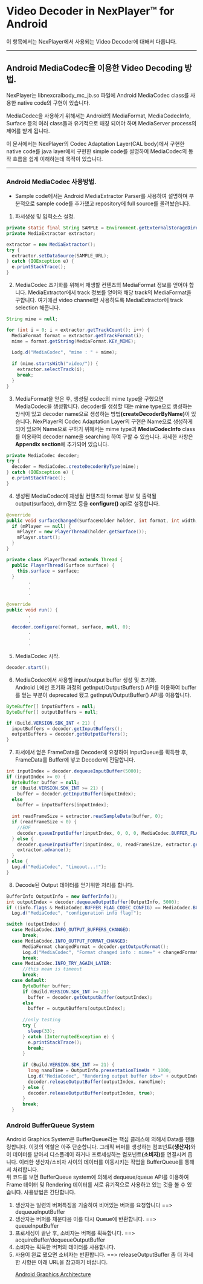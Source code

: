 # Video Decoder in NexPlayer™ for Android
이 항목에서는 NexPlayer에서 사용되는 Video Decoder에 대해서 다룹니다.
<hr />

## Android MediaCodec을 이용한 Video Decoding 방법.
NexPlayer는 libnexcralbody_mc_jb.so 파일에 Android MediaCodec class를 사용한 native code의 구현이 있습니다.

MediaCodec을 사용하기 위해서는 Android의 MediaFormat, MediaCodecInfo, Surface 등의 여러 class들과 유기적으로 매칭 되어야 하며 MediaServer process의 제어를 받게 됩니다.

이 문서에서는 NexPlayer의 Codec Adaptation Layer(CAL body)에서 구현한 native code를 java layer에서 구현한 simple code를 설명하여 MediaCodec의 동작 흐름을 쉽게 이해하는데 목적이 있습니다.
<hr />

### Android MediaCodec 사용방법.
* Sample code에서는 Android MediaExtractor Parser를 사용하여 설명하며 부분적으로 sample code를 추가했고 repository에 full source를 올려놨습니다.
1. 파서생성 및 입력소스 설정.
```java
private static final String SAMPLE = Environment.getExternalStorageDirectory()+"/Download/Sintel_1080p.mp4";
private MediaExtractor extractor;

extractor = new MediaExtractor();
try {
  extractor.setDataSource(SAMPLE_URL);
} catch {IOException e) {
  e.printStackTrace();
}
```
2. MediaCodec 초기화를 위해서 재생할 컨텐츠의 MediaFormat 정보를 얻어야 합니다. MediaExtractor에서 track 정보를 얻어와 해당 track의 MediaFormat을 구합니다. 여기에선 video channel만 사용하도록 MediaExtractor에 track selection 해줍니다.
```java
String mime = null;

for (int i = 0; i < extractor.getTrackCount(); i++) {
  MediaFormat format = extractor.getTrackFormat(i);
  mime = format.getString(MediaFormat.KEY_MIME);
  
  Lodg.d("MediaCodec", "mime : " + mime);
  
  if (mime.startsWith("video/")) {
    extractor.selectTrack(i);
    break;
  }
}
```
3. MediaFormat을 얻은 후, 생성될 codec의 mime type을 구했으면 MediaCodec을 생성합니다. decoder를 생성할 때는 mime type으로 생성하는 방식이 있고 decoder name으로 생성하는 방법<b>(createDecoderByName)</b>이 있습니다. NexPlayer의 Codec Adaptation Layer의 구현은 Name으로 생성하게 되어 있으며 Name으로 구하기 위해서는 mime type과 <b>MediaCodecInfo</b> class를 이용하여 decoder name을 searching 하여 구할 수 있습니다. 자세한 사항은 <b>Appendix section</b>에 추가되어 있습니다.
```java
private MediaCodec decoder;
try {
  decoder = MediaCodec.createDecoderByType(mime);
} catch (IOException e) {
  e.printStackTrace();
}
```
4. 생성된 MediaCodec에 재생될 컨텐츠의 format 정보 및 출력될 output(surface), drm정보 등을 <b>configure()</b> api로 설정합니다.
```java
@override
public void surfaceChanged(SurfaceHolder holder, int format, int width, int height) {
  if (mPlayer == null) {
    mPlayer = new PlayerThread(holder.getSurface());
    mPlayer.start();
  }
}

private class PlayerThread extends Thread {
  public PlayerThread(Surface surface) {
    this.surface = surface;
  }
        .
        .
        .

@override
public void run() {
        .
        .
  decoder.configure(format, surface, null, 0);
        .
        .
        .
```
5. MediaCodec 시작.
```java
decoder.start();
```
6. MediaCodec에서 사용할 input/output buffer 생성 및 초기화.<br>
Android L에선 초기화 과정의 getInput/OutputBuffers() API를 이용하여 buffer를 얻는 부분이 deprecated 됐고 getInput/OutputBuffer() API를 이용합니다.
```java
ByteBuffer[] inputBuffers = null;
ByteBuffer[] outputBuffers = null;

if (Build.VERSION.SDK_INT < 21) {
  inputBuffers = decoder.getInputBuffers();
  outputBuffers = decoder.getOutputBuffers();
}
```
7. 파서에서 얻은 FrameData를 Decoder에 요청하여 InputQueue를 획득한 후, FrameData를 Buffer에 넣고 Decoder에 전달합니다.
```java
int inputIndex = decoder.dequeueInputBuffer(5000);
if (inputIndex >= 0) {
  ByteBuffer buffer = null;
  if (Build.VERSION.SDK_INT >= 21) {
    buffer = decoder.getInputBuffer(inputIndex);
  else
    buffer = inputBuffers[inputIndex];
  
  int readFrameSize = extractor.readSampleData(buffer, 0);
  if (readFrameSize < 0) {
    //EOF
    decoder.queueInputBuffer(inputIndex, 0, 0, 0, MediaCodec.BUFFER_FLAG_END_OF_STREAM);
  } else {
    decoder.queueInputBuffer(inputIndex, 0, readFrameSize, extractor.getSampleTime(), 0);
    extractor.advance();
  }
} else {
  Log.d("MediaCodec", "timeout...!");
}
```
8. Decode된 Output 데이터를 얻기위한 처리를 합니다.
```java
BufferInfo OutputInfo = new BufferInfo();
int outputIndex = decoder.dequeueOutputBuffer(OutputInfo, 5000);
if ((info.flags & MediaCodec.BUFFER_FLAG_CODEC_CONFIG) == MediaCodec.BUFFER_FLAG_CODEC_CONFIG)
  Log.d("MediaCodec", "configuration info flag!");

switch (outputIndex) {
  case MediaCodec.INFO_OUTPUT_BUFFERS_CHANGED:
      break;
  case MediaCodec.INFO_OUTPUT_FORMAT_CHANGED:
      MediaFormat changedFormat = decoder.getOutputFormat();
      Log.d("MediaCodec", "Format changed info : mime=" + changedFormat.getString(MediaFormat.KEY_MIME) + ", with=" + changedFormat.getInteger(MediaFormat.KEY_WIDTH) + ", height=" + changedFormat.getInteger(MediaFormat.KEY_HEIGHT));
      break;
  case MediaCodec.INFO_TRY_AGAIN_LATER:
      //this mean is timeout
      break;
  case default:
      ByteBuffer buffer;
      if (Build.VERSION.SDK_INT >= 21)
        buffer = decoder.getOutputBuffer(outputIndex);
      else
        buffer = outputBuffers[outputIndex];
      
      //only testing
      try {
        sleep(33);
      } catch (InterruptedException e) {
        e.printStackTrace();
        break;
      }
      
      if (Build.VERSION.SDK_INT >= 21) {
        long nanoTime = OutputInfo.presentationTimeUs * 1000;
        Log.d("MediaCodec", "Rendering output buffer idx=" + outputIndex + ", Render PTS=" + OutputInfo.presentationTimeUs / 1000 + ", nanoTime=" + nanoTime);
        decoder.releaseOutputBuffer(outputIndex, nanoTime);
      } else {
        decoder.releaseOutputBuffer(outputIndex, true);
      }
      break;
  }
```

### Android BufferQueue System
Android Graphics System은 BufferQueue라는 핵심 클래스에 의해서 Data를 핸들링합니다. 이것의 역할은 아주 단순합니다. 그래픽 버퍼를 생성하는 컴포넌트<b>(생산자)</b>와 이 데이터를 받아서 디스플레이 하거나 프로세싱하는 컴포넌트<b>(소비자)</b>를 연결시켜 줍니다. 이러한 생산자/소비자 사이의 데이터를 이동시키는 작업을 BufferQueue를 통해서 처리합니다.<br>
위 코드를 보면 BufferQueue system에 의해서 dequeue/queue API를 이용하여 Frame 데이터 및 Rendering 데이터를 서로 유기적으로 사용하고 있는 것을 볼 수 있습니다.
  사용방법은 간단합니다.
  1. 생산자는 일련의 버퍼특징을 기술하여 비어있는 버퍼를 요청합니다 ==> dequeueInputBuffer
  2. 생산자는 버퍼를 채운다음 이를 다시 Queue에 반환합니다. ==> queueInputBuffer
  3. 프로세싱이 끝난 후, 소비자는 버퍼를 획득합니다. ==> acquireBuffer/dequeueOutputBuffer
  4. 소비자는 획득한 버퍼의 데이터를 사용합니다.
  5. 사용이 완료 됐으면 소비자는 반환합니다. ==> releaseOutputBuffer
  좀 더 자세한 사항은 아래 URL을 참고하기 바랍니다.<p>
  <a href=http://source.android.com/devices/graphics/architecture.html>Android Graphics Architecture</a>
